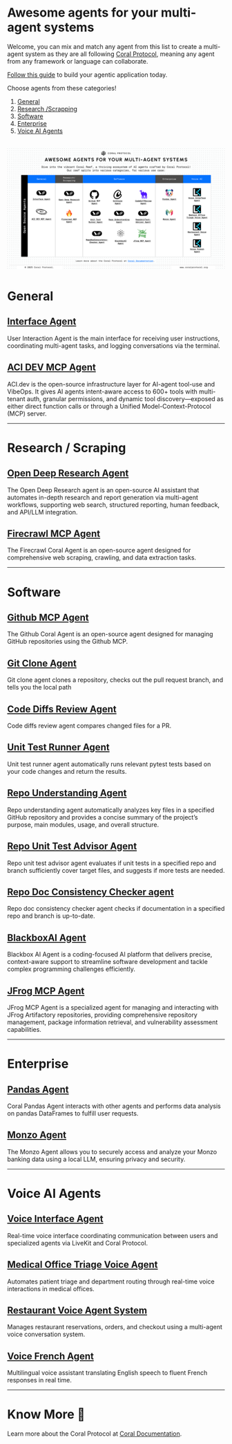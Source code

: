 # Awesome agents for your multi-agent systems

Welcome, you can mix and match any agent from this list to create a multi-agent system as they are all following [Coral Protocol](https://docs.coralprotocol.org/CoralDoc/Introduction/WhatisCoralProtocol), meaning any agent from any framework or language can collaborate.

[Follow this guide](https://docs.coralprotocol.org/CoralDoc/Guide/awesome-softwaretesting) to build your agentic application today.

Choose agents from these categories!

1. [General](#general)
2. [Research /Scrapping](#research-scrapping)
3. [Software](#software)
4. [Enterprise](#enterprise)
5. [Voice AI Agents](#voice-ai-agents)
 
![Awesome List](/images/Coral-AI_Agents.png)
---

# General

## [Interface Agent](https://github.com/Coral-Protocol/Coral-Interface-Agent)

User Interaction Agent is the main interface for receiving user instructions, coordinating multi-agent tasks, and logging conversations via the terminal.

## [ACI DEV MCP Agent](https://github.com/Coral-Protocol/Coral-AciDevMCP-Agent)

ACI.dev is the open-source infrastructure layer for AI-agent tool-use and VibeOps. It gives AI agents intent-aware access to 600+ tools with multi-tenant auth, granular permissions, and dynamic tool discovery—exposed as either direct function calls or through a Unified Model-Context-Protocol (MCP) server.

---

# Research / Scraping

## [Open Deep Research Agent](https://github.com/Coral-Protocol/Coral-OpenDeepResearch-Agent)

The Open Deep Research agent is an open-source AI assistant that automates in-depth research and report generation via multi-agent workflows, supporting web search, structured reporting, human feedback, and API/LLM integration.


## [Firecrawl MCP Agent](https://github.com/Coral-Protocol/Coral-FirecrawlMCP-Agent)
The Firecrawl Coral Agent is an open-source agent designed for comprehensive web scraping, crawling, and data extraction tasks.

---

# Software

## [Github MCP Agent](https://github.com/Coral-Protocol/Coral-GithubMCP-Agent)

The Github Coral Agent is an open-source agent designed for managing GitHub repositories using the Github MCP.


## [Git Clone Agent](https://github.com/Coral-Protocol/Coral-GitClone-Agent)

Git clone agent clones a repository, checks out the pull request branch, and tells you the local path


## [Code Diffs Review Agent](https://github.com/Coral-Protocol/Coral-CodeDiffReview-Agent)

Code diffs review agent compares changed files for a PR.


## [Unit Test Runner Agent](https://github.com/Coral-Protocol/Coral-UnitTestRunner-Agent)

Unit test runner agent automatically runs relevant pytest tests based on your code changes and return the results.


## [Repo Understanding Agent](https://github.com/Coral-Protocol/Coral-RepoUnderstanding-Agent)

Repo understanding agent automatically analyzes key files in a specified GitHub repository and provides a concise summary of the project’s purpose, main modules, usage, and overall structure.


## [Repo Unit Test Advisor Agent](https://github.com/Coral-Protocol/Coral-RepoUnitTestAdvisor-Agent)

Repo unit test advisor agent evaluates if unit tests in a specified repo and branch sufficiently cover target files, and suggests if more tests are needed.


## [Repo Doc Consistency Checker agent](https://github.com/Coral-Protocol/Coral-RepoDocConsistencyChecker-Agent)

Repo doc consistency checker agent checks if documentation in a specified repo and branch is up-to-date.

## [BlackboxAI Agent](https://github.com/Coral-Protocol/Coral-BlackboxAI-Agent)
Blackbox AI Agent is a coding-focused AI platform that delivers precise, context-aware support to streamline software development and tackle complex programming challenges efficiently.

## [JFrog MCP Agent](https://github.com/Coral-Protocol/Coral-JFrogMCP-Agent)
JFrog MCP Agent is a specialized agent for managing and interacting with JFrog Artifactory repositories, providing comprehensive repository management, package information retrieval, and vulnerability assessment capabilities.

---

# Enterprise

## [Pandas Agent](https://github.com/Coral-Protocol/Coral-Pandas-Agent)

Coral Pandas Agent interacts with other agents and performs data analysis on pandas DataFrames to fulfill user requests.

## [Monzo Agent](https://github.com/Coral-Protocol/Coral-Monzo-Agent)

The Monzo Agent allows you to securely access and analyze your Monzo banking data using a local LLM, ensuring privacy and security.

---

# Voice AI Agents

## [Voice Interface Agent](https://github.com/Coral-Protocol/Coral-VoiceInterface-Agent)

Real-time voice interface coordinating communication between users and specialized agents via LiveKit and Coral Protocol.

## [Medical Office Triage Voice Agent](https://github.com/Coral-Protocol/Coral-MedicalOfficeTriage-Agent)

Automates patient triage and department routing through real-time voice interactions in medical offices.

## [Restaurant Voice Agent System](https://github.com/Coral-Protocol/Coral-RestaurantVoice-Agent)

Manages restaurant reservations, orders, and checkout using a multi-agent voice conversation system.

## [Voice French Agent](https://github.com/Coral-Protocol/Coral-VoiceFrench-Agent)

Multilingual voice assistant translating English speech to fluent French responses in real time.

---

# Know More 🐙  
Learn more about the Coral Protocol at [Coral Documentation](https://docs.coralprotocol.org/CoralDoc/Introduction/WhatisCoralProtocol).
